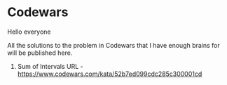 # Codewars

Hello everyone

All the solutions to the problem in Codewars that I have enough brains for will be published here.

1. Sum of Intervals
URL - https://www.codewars.com/kata/52b7ed099cdc285c300001cd


